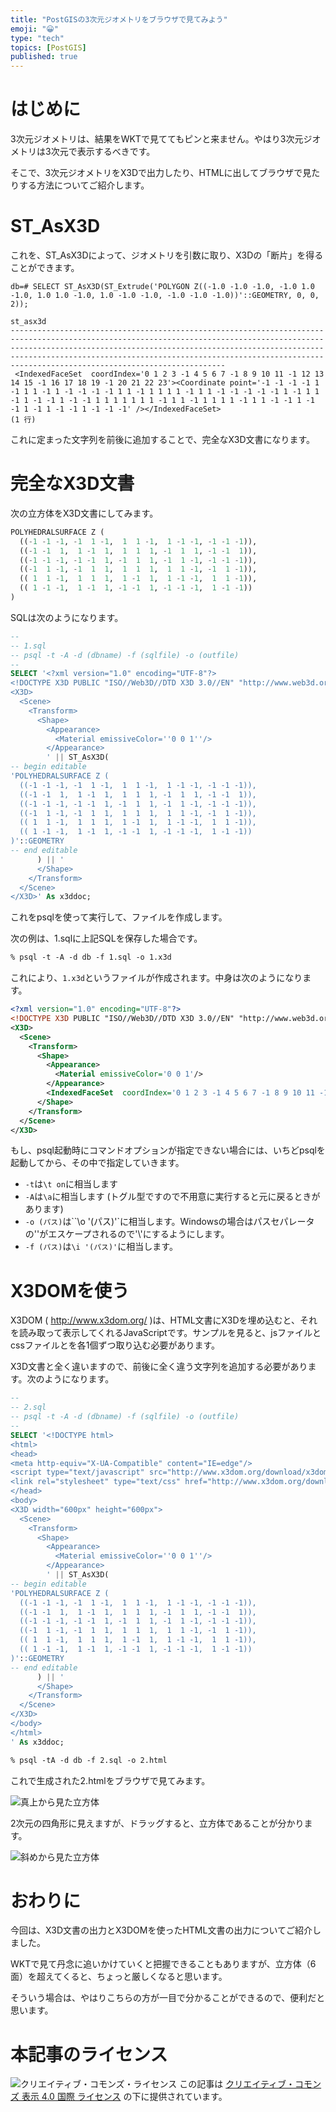 ```yaml
---
title: "PostGISの3次元ジオメトリをブラウザで見てみよう"
emoji: "😀"
type: "tech"
topics: [PostGIS]
published: true
---
```

# はじめに

3次元ジオメトリは、結果をWKTで見ててもピンと来ません。やはり3次元ジオメトリは3次元で表示するべきです。

そこで、3次元ジオメトリをX3Dで出力したり、HTMLに出してブラウザで見たりする方法についてご紹介します。

# ST_AsX3D

これを、ST_AsX3Dによって、ジオメトリを引数に取り、X3Dの「断片」を得ることができます。

```psql
db=# SELECT ST_AsX3D(ST_Extrude('POLYGON Z((-1.0 -1.0 -1.0, -1.0 1.0 -1.0, 1.0 1.0 -1.0, 1.0 -1.0 -1.0, -1.0 -1.0 -1.0))'::GEOMETRY, 0, 0, 2));
                                                                                                                                                                st_asx3d                                                                                                                                                                
----------------------------------------------------------------------------------------------------------------------------------------------------------------------------------------------------------------------------------------------------------------------------------------------------------------------------------------
 <IndexedFaceSet  coordIndex='0 1 2 3 -1 4 5 6 7 -1 8 9 10 11 -1 12 13 14 15 -1 16 17 18 19 -1 20 21 22 23'><Coordinate point='-1 -1 -1 -1 1 -1 1 1 -1 1 -1 -1 -1 -1 1 1 -1 1 1 1 1 -1 1 1 -1 -1 -1 -1 -1 1 -1 1 1 -1 1 -1 -1 1 -1 -1 1 1 1 1 1 1 1 -1 1 1 -1 1 1 1 1 -1 1 1 -1 -1 1 -1 -1 1 -1 1 -1 -1 1 -1 -1 -1' /></IndexedFaceSet>
(1 行)

```

これに定まった文字列を前後に追加することで、完全なX3D文書になります。

# 完全なX3D文書

次の立方体をX3D文書にしてみます。

```sql
POLYHEDRALSURFACE Z (
  ((-1 -1 -1, -1  1 -1,  1  1 -1,  1 -1 -1, -1 -1 -1)),
  ((-1 -1  1,  1 -1  1,  1  1  1, -1  1  1, -1 -1  1)),
  ((-1 -1 -1, -1 -1  1, -1  1  1, -1  1 -1, -1 -1 -1)),
  ((-1  1 -1, -1  1  1,  1  1  1,  1  1 -1, -1  1 -1)),
  (( 1  1 -1,  1  1  1,  1 -1  1,  1 -1 -1,  1  1 -1)),
  (( 1 -1 -1,  1 -1  1, -1 -1  1, -1 -1 -1,  1 -1 -1))
)
```

SQLは次のようになります。

```sql
--
-- 1.sql
-- psql -t -A -d (dbname) -f (sqlfile) -o (outfile)
--
SELECT '<?xml version="1.0" encoding="UTF-8"?>
<!DOCTYPE X3D PUBLIC "ISO//Web3D//DTD X3D 3.0//EN" "http://www.web3d.org/specifications/x3d-3.0.dtd">
<X3D>
  <Scene>
    <Transform>
      <Shape>
        <Appearance>
          <Material emissiveColor=''0 0 1''/>   
        </Appearance> 
        ' || ST_AsX3D(
-- begin editable
'POLYHEDRALSURFACE Z (
  ((-1 -1 -1, -1  1 -1,  1  1 -1,  1 -1 -1, -1 -1 -1)),
  ((-1 -1  1,  1 -1  1,  1  1  1, -1  1  1, -1 -1  1)),
  ((-1 -1 -1, -1 -1  1, -1  1  1, -1  1 -1, -1 -1 -1)),
  ((-1  1 -1, -1  1  1,  1  1  1,  1  1 -1, -1  1 -1)),
  (( 1  1 -1,  1  1  1,  1 -1  1,  1 -1 -1,  1  1 -1)),
  (( 1 -1 -1,  1 -1  1, -1 -1  1, -1 -1 -1,  1 -1 -1))
)'::GEOMETRY
-- end editable
      ) || '
      </Shape>
    </Transform>
  </Scene>
</X3D>' As x3ddoc;
```

これをpsqlを使って実行して、ファイルを作成します。

次の例は、1.sqlに上記SQLを保存した場合です。

```csh
% psql -t -A -d db -f 1.sql -o 1.x3d
```

これにより、``1.x3d``というファイルが作成されます。中身は次のようになります。

```xml
<?xml version="1.0" encoding="UTF-8"?>
<!DOCTYPE X3D PUBLIC "ISO//Web3D//DTD X3D 3.0//EN" "http://www.web3d.org/specifications/x3d-3.0.dtd">
<X3D>
  <Scene>
    <Transform>
      <Shape>
        <Appearance>
          <Material emissiveColor='0 0 1'/>   
        </Appearance> 
        <IndexedFaceSet  coordIndex='0 1 2 3 -1 4 5 6 7 -1 8 9 10 11 -1 12 13 14 15 -1 16 17 18 19 -1 20 21 22 23'><Coordinate point='-1 -1 -1 -1 1 -1 1 1 -1 1 -1 -1 -1 -1 1 1 -1 1 1 1 1 -1 1 1 -1 -1 -1 -1 -1 1 -1 1 1 -1 1 -1 -1 1 -1 -1 1 1 1 1 1 1 1 -1 1 1 -1 1 1 1 1 -1 1 1 -1 -1 1 -1 -1 1 -1 1 -1 -1 1 -1 -1 -1' /></IndexedFaceSet>
      </Shape>
    </Transform>
  </Scene>
</X3D>
```

もし、psql起動時にコマンドオプションが指定できない場合には、いちどpsqlを起動してから、その中で指定していきます。

* ``-t``は``\t on``に相当します
* ``-A``は``\a``に相当します (トグル型ですので不用意に実行すると元に戻るときがあります)
* ``-o (パス)``は``\o '(パス)'`に相当します。Windowsの場合はパスセパレータの'\'がエスケープされるので'\\'にするようにします。
* ``-f (パス)``は``\i '(パス)'``に相当します。

# X3DOMを使う

X3DOM ( http://www.x3dom.org/ )は、HTML文書にX3Dを埋め込むと、それを読み取って表示してくれるJavaScriptです。サンプルを見ると、jsファイルとcssファイルとを各1個ずつ取り込む必要があります。

X3D文書と全く違いますので、前後に全く違う文字列を追加する必要があります。次のようになります。

```sql
--
-- 2.sql
-- psql -t -A -d (dbname) -f (sqlfile) -o (outfile)
--
SELECT '<!DOCTYPE html>
<html>
<head>
<meta http-equiv="X-UA-Compatible" content="IE=edge"/> 
<script type="text/javascript" src="http://www.x3dom.org/download/x3dom.js"></script> 
<link rel="stylesheet" type="text/css" href="http://www.x3dom.org/download/x3dom.css">
</head>
<body>
<X3D width="600px" height="600px">
  <Scene>
    <Transform>
      <Shape>
        <Appearance>
          <Material emissiveColor=''0 0 1''/>   
        </Appearance> 
        ' || ST_AsX3D(
-- begin editable
'POLYHEDRALSURFACE Z (
  ((-1 -1 -1, -1  1 -1,  1  1 -1,  1 -1 -1, -1 -1 -1)),
  ((-1 -1  1,  1 -1  1,  1  1  1, -1  1  1, -1 -1  1)),
  ((-1 -1 -1, -1 -1  1, -1  1  1, -1  1 -1, -1 -1 -1)),
  ((-1  1 -1, -1  1  1,  1  1  1,  1  1 -1, -1  1 -1)),
  (( 1  1 -1,  1  1  1,  1 -1  1,  1 -1 -1,  1  1 -1)),
  (( 1 -1 -1,  1 -1  1, -1 -1  1, -1 -1 -1,  1 -1 -1))
)'::GEOMETRY
-- end editable
      ) || '
      </Shape>
    </Transform>
  </Scene>
</X3D>
</body>
</html>
' As x3ddoc;
```

```csh
% psql -tA -d db -f 2.sql -o 2.html
```

これで生成された2.htmlをブラウザで見てみます。

![真上から見た立方体](https://github.com/boiledorange73/zenn-content/raw/main/articles-images/0006/1.png)

2次元の四角形に見えますが、ドラッグすると、立方体であることが分かります。

![斜めから見た立方体](https://github.com/boiledorange73/zenn-content/raw/main/articles-images/0006/2.png)

# おわりに

今回は、X3D文書の出力とX3DOMを使ったHTML文書の出力についてご紹介しました。

WKTで見て丹念に追いかけていくと把握できることもありますが、立方体（6面）を超えてくると、ちょっと厳しくなると思います。

そういう場合は、やはりこちらの方が一目で分かることができるので、便利だと思います。

# 本記事のライセンス

![クリエイティブ・コモンズ・ライセンス](https://i.creativecommons.org/l/by/4.0/88x31.png)
この記事は [クリエイティブ・コモンズ 表示 4.0 国際 ライセンス](http://creativecommons.org/licenses/by/4.0/">) の下に提供されています。
